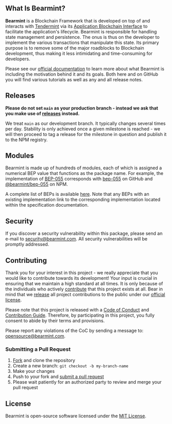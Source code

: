 ## What Is Bearmint?

**Bearmint** is a Blockchain Framework that is developed on top of and interacts with [Tendermint](https://tendermint.com/) via its [Application Blockchain Interface](https://docs.tendermint.com/master/spec/abci/) to facilitate the application's lifecycle. Bearmint is responsible for handling state management and persistence. The onus is thus on the developer to implement the various transactions that manipulate this state. Its primary purpose is to remove some of the major roadblocks to Blockchain development, thus making it less intimidating and time-consuming for developers.

Please see our [official documentation](https://bep.dev/) to learn more about what Bearmint is including the motivation behind it and its goals. Both here and on GitHub you will find various tutorials as well as any and all release notes.

## Releases

**Please do not set `main` as your production branch - instead we ask that you make use of [releases](https://github.com/bearmint/bearmint/releases) instead.**

We treat `main` as our development branch. It typically changes several times per day. Stability is only achieved once a given milestone is reached - we will then proceed to tag a release for the milestone in question and publish it to the NPM registry.

## Modules

Bearmint is made up of hundreds of modules, each of which is assigned a numerical BEP value that functions as the package name. For example, the implementation of [BEP-055](https://bep.dev/055) corresponds with [bep-055](https://github.com/bearmint/bearmint/tree/main/packages/bep-055) on GitHub and [@bearmint/bep-055](#) on NPM.

A complete list of BEPs is available [here](./MODULES.md). Note that any BEPs with an existing implementation link to the corresponding implementation located within the specification documentation.

## Security

If you discover a security vulnerability within this package, please send an e-mail to security@bearmint.com. All security vulnerabilities will be promptly addressed.

## Contributing

Thank you for your interest in this project - we really appreciate that you would like to contribute towards its development! Your input is crucial in ensuring that we maintain a high standard at all times. It is only because of the individuals who actively [contribute](../../contributors) that this project exists at all. Bear in mind that we [release](https://github.com/bearmint/bearmint/releases) all project contributions to the public under our [official license](LICENSE).

Please note that this project is released with a [Code of Conduct](https://bep.dev/contribution-guide/#contributor-covenant-code-of-conduct) and [Contribution Guide](https://bep.dev/headquarters/contribution-guide). Therefore, by participating in this project, you fully consent to abide by their terms and provisions.

Please report any violations of the CoC by sending a message to: opensource@bearmint.com.

### Submitting a Pull Request

1. [Fork](https://github.com/bearmint/bearmint/fork) and clone the repository
2. Create a new branch: `git checkout -b my-branch-name`
3. Make your changes
4. Push to your fork and [submit a pull request](https://github.com/bearmint/bearmint/compare)
5. Please wait patiently for an authorized party to review and merge your pull request

## License

Bearmint is open-source software licensed under the [MIT License](LICENSE).
